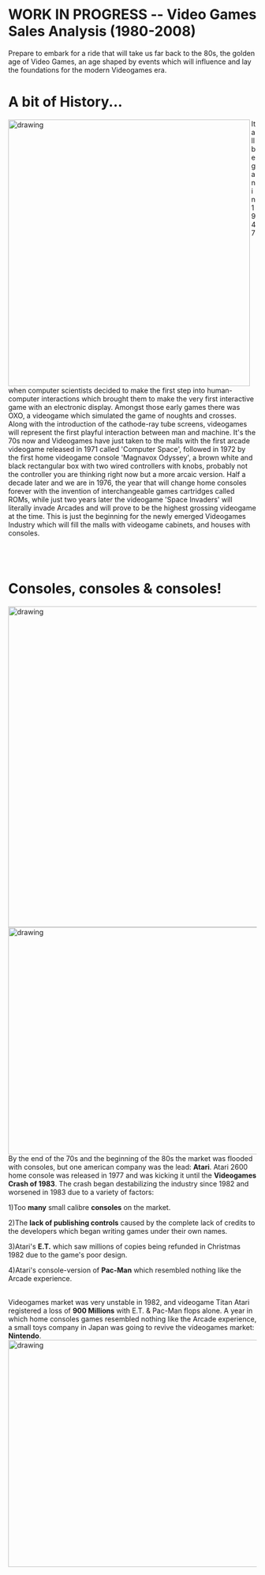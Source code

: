 # WORK IN PROGRESS -- Video Games Sales Analysis (1980-2008)
Prepare to embark for a ride that will take us far back to the 80s, the golden age of Video Games, an age shaped by events which will influence and lay the foundations for the modern Videogames era.

# A bit of History...
<img src="https://relor91.github.io/Lorenzo_Portfolio/images/Arcades.jpg" alt="drawing" height = "540" width="490" align="left"/>It all began in 1947 when computer scientists decided to make the first step into human-computer interactions which brought them to make
the very first interactive game with an electronic display. Amongst those early games there was OXO, a videogame which simulated the game of noughts and crosses.
Along with the introduction of the cathode-ray tube screens, videogames will represent the first playful interaction between man and machine.
It's the 70s now and Videogames have just taken to the malls with the first arcade videogame released in 1971 called 'Computer Space',
 followed in 1972 by the first home videogame console 'Magnavox Odyssey', a brown white and black rectangular box with two wired controllers with knobs, probably not the controller you are thinking right now but a more arcaic version.
Half a decade later and we are in 1976, the year that will change home consoles forever with the invention of interchangeable games cartridges called ROMs,
 while just two years later the videogame 'Space Invaders' will literally invade Arcades and will prove to be the highest grossing videogame at the time.
This is just the beginning for the newly emerged Videogames Industry which will fill the malls with videogame cabinets, and houses with consoles.
 

<br></br>
# Consoles, consoles & consoles!
<img src="https://relor91.github.io/Lorenzo_Portfolio/images/Consoles%20Global%20Sales%20by%20Year.jpg" alt="drawing" height = "650" width="950" align="centre"/>
<img src="https://relor91.github.io/Lorenzo_Portfolio/images/Atari2600andNES.jpg" alt="drawing" height = "460" width="580" align="left"/>

 By the end of the 70s and the beginning of the 80s the market was flooded with consoles, but one american company was the lead: <strong>Atari</strong>.
Atari 2600 home console was released in 1977 and was kicking it until the <strong>Videogames Crash of 1983</strong>.
The crash began destabilizing the industry since 1982 and worsened in 1983 due to a variety of factors:
<p align=center><p> 1)Too <strong>many</strong> small calibre <strong>consoles</strong> on the market.
<p> 2)The <strong>lack of publishing controls</strong> caused by the complete lack of credits to the developers which began writing games under
 their own names.
<p> 3)Atari's <strong>E.T.</strong> which saw millions of copies being refunded in Christmas 1982 due to the game's poor design.</p>
<p> 4)Atari's console-version of <strong>Pac-Man</strong> which resembled nothing like the Arcade experience.</p>

<br>
Videogames market was very unstable in 1982, and videogame Titan Atari registered a loss of <strong>900 Millions</strong> with E.T. & Pac-Man flops alone.
A year in which home consoles games resembled nothing like the Arcade experience, a small toys company in Japan was going to revive the videogames market: <strong>Nintendo</strong>.
<img src="https://relor91.github.io/Lorenzo_Portfolio/images/NintendoGB&SNES.jpg" alt="drawing" height = "460" width="580" align="left"/>



